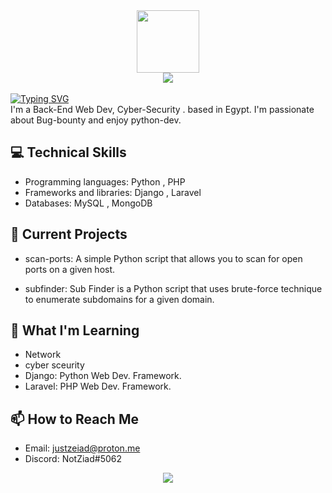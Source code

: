 <div id="header" align="center">
  <img src="https://media.giphy.com/media/M9gbBd9nbDrOTu1Mqx/giphy.gif" width="100"/>
</div>

<div align="center">
<img src="https://komarev.com/ghpvc/?username=justzeiad&&style=flat-square" align="center" />
</div>
<br>
<div align="left">
<a href="https://git.io/typing-svg"><img src="https://readme-typing-svg.demolab.com?font=Fira+Code&weight=200&size=25&duration=5006&pause=1000&color=0F520C&width=310&height=45&lines=Hello+I'm+Ziad+..." alt="Typing SVG" /></a>
</div>
I'm a Back-End Web Dev, Cyber-Security . based in Egypt. I'm passionate about Bug-bounty and enjoy python-dev.



## 💻 Technical Skills

- Programming languages: Python , PHP
- Frameworks and libraries: Django , Laravel
- Databases: MySQL , MongoDB



## 🔭 Current Projects

- scan-ports: A simple Python script that allows you to scan for open ports on a given host.

- subfinder: Sub Finder is a Python script that uses brute-force technique to enumerate subdomains for a given domain.


## 🌱 What I'm Learning

- Network
- cyber sceurity
- Django: Python Web Dev. Framework.
- Laravel: PHP Web Dev. Framework.



## 📫 How to Reach Me

- Email: justzeiad@proton.me
- Discord: NotZiad#5062


<p align="center">  
  <a href="https://github.com/anuraghazra/github-readme-stats"> 
    <img  src="https://github-readme-stats.vercel.app/api?username=justzeiad&&show_icons=true&theme=radical"/>
  </a>
</p>

